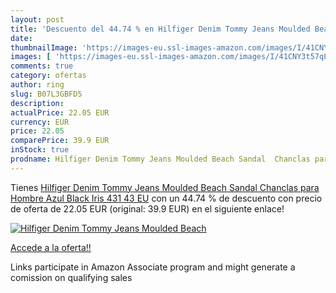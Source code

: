 ```yaml
---
layout: post
title: 'Descuento del 44.74 % en Hilfiger Denim Tommy Jeans Moulded Beach'
date: 
thumbnailImage: 'https://images-eu.ssl-images-amazon.com/images/I/41CNY3t57qL._SL200_.jpg'
images: [ 'https://images-eu.ssl-images-amazon.com/images/I/41CNY3t57qL._SL200_.jpg' ]
comments: true
category: ofertas
author: ring
slug: B07L3GBFD5
description:
actualPrice: 22.05 EUR
currency: EUR
price: 22.05
comparePrice: 39.9 EUR
inStock: true
prodname: Hilfiger Denim Tommy Jeans Moulded Beach Sandal  Chanclas para Hombre  Azul  Black Iris 431   43 EU
---
```


Tienes [Hilfiger Denim Tommy Jeans Moulded Beach Sandal  Chanclas para Hombre  Azul  Black Iris 431   43 EU](https://www.amazon.es/dp/B07L3GBFD5/?tag=tolees-21) con un 44.74 % de descuento con precio de oferta de 22.05 EUR (original: 39.9 EUR) en el siguiente enlace!

[![Hilfiger Denim Tommy Jeans Moulded Beach](https://images-eu.ssl-images-amazon.com/images/I/41CNY3t57qL._SL200_.jpg)](https://www.amazon.es/dp/B07L3GBFD5/?tag=tolees-21)

[Accede a la oferta!!](https://www.amazon.es/dp/B07L3GBFD5/?tag=tolees-21)

Links participate in Amazon Associate program and might generate a comission on qualifying sales


